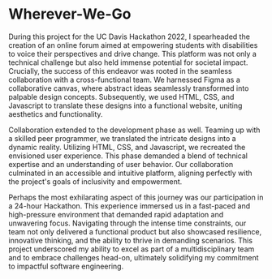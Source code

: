 # Wherever-We-Go

During this project for the UC Davis Hackathon 2022, I spearheaded the creation of an online forum aimed at empowering students with disabilities to voice their perspectives and drive change. This platform was not only a technical challenge but also held immense potential for societal impact. Crucially, the success of this endeavor was rooted in the seamless collaboration with a cross-functional team. We harnessed Figma as a collaborative canvas, where abstract ideas seamlessly transformed into palpable design concepts. Subsequently, we used HTML, CSS, and Javascript to translate these designs into a functional website, uniting aesthetics and functionality.

Collaboration extended to the development phase as well. Teaming up with a skilled peer programmer, we translated the intricate designs into a dynamic reality. Utilizing HTML, CSS, and Javascript, we recreated the envisioned user experience. This phase demanded a blend of technical expertise and an understanding of user behavior. Our collaboration culminated in an accessible and intuitive platform, aligning perfectly with the project's goals of inclusivity and empowerment.

Perhaps the most exhilarating aspect of this journey was our participation in a 24-hour Hackathon. This experience immersed us in a fast-paced and high-pressure environment that demanded rapid adaptation and unwavering focus. Navigating through the intense time constraints, our team not only delivered a functional product but also showcased resilience, innovative thinking, and the ability to thrive in demanding scenarios. This project underscored my ability to excel as part of a multidisciplinary team and to embrace challenges head-on, ultimately solidifying my commitment to impactful software engineering.
